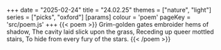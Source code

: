 +++
date = "2025-02-24"
title = "24.02.25"
themes = ["nature", "light"]
series = ["picks", "oxford"]
[params]
  colour = 'poem'
  pageKey = 'src/poem.js'
+++
{{< poem >}}
Grim-golden gates embroider hems of shadow,
The cavity laid slick upon the grass,
Receding up queer mottled stairs,
To hide from every fury of the stars.
{{< /poem >}}